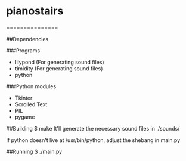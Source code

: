 # pianostairs
===============

##Dependencies

###Programs
* lilypond (For generating sound files)
* timidity (For generating sound files)
* python

###Python modules
* Tkinter
* Scrolled Text
* PIL
* pygame

##Building
$ make
It'll generate the necessary sound files in ./sounds/

If python doesn't live at /usr/bin/python, adjust the shebang in main.py

##Running
$ ./main.py

